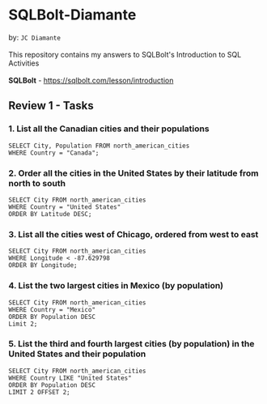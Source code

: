 # SQLBolt-Diamante

by: `JC Diamante`
<br><br>
This repository contains my answers to SQLBolt's Introduction to SQL Activities <br><br>
<b>SQLBolt</b> - https://sqlbolt.com/lesson/introduction

## Review 1 - Tasks
### 1. List all the Canadian cities and their populations

```
SELECT City, Population FROM north_american_cities
WHERE Country = "Canada";
```

### 2. Order all the cities in the United States by their latitude from north to south

```
SELECT City FROM north_american_cities
WHERE Country = "United States"
ORDER BY Latitude DESC;
```

### 3. List all the cities west of Chicago, ordered from west to east

```
SELECT City FROM north_american_cities
WHERE Longitude < -87.629798
ORDER BY Longitude;
```

### 4. List the two largest cities in Mexico (by population)

```
SELECT City FROM north_american_cities
WHERE Country = "Mexico"
ORDER BY Population DESC
Limit 2;
```

### 5. List the third and fourth largest cities (by population) in the United States and their population

```
SELECT City FROM north_american_cities
WHERE Country LIKE "United States"
ORDER BY Population DESC
LIMIT 2 OFFSET 2;
```